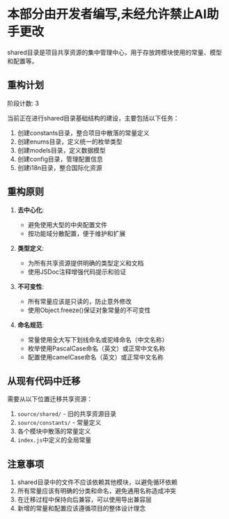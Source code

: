 # 本部分由开发者编写,未经允许禁止AI助手更改

shared目录是项目共享资源的集中管理中心，用于存放跨模块使用的常量、模型和配置等。

## 重构计划

阶段计数: 3

当前正在进行shared目录基础结构的建设，主要包括以下任务：

1. 创建constants目录，整合项目中散落的常量定义
2. 创建enums目录，定义统一的枚举类型
3. 创建models目录，定义数据模型
4. 创建config目录，管理配置信息
5. 创建i18n目录，整合国际化资源

## 重构原则

1. **去中心化**:
   - 避免使用大型的中央配置文件
   - 按功能域分散配置，便于维护和扩展

2. **类型定义**:
   - 为所有共享资源提供明确的类型定义和文档
   - 使用JSDoc注释增强代码提示和验证

3. **不可变性**:
   - 所有常量应该是只读的，防止意外修改
   - 使用Object.freeze()保证对象常量的不可变性

4. **命名规范**:
   - 常量使用全大写下划线命名或驼峰命名（中文名称）
   - 枚举使用PascalCase命名（英文）或正常中文名称
   - 配置使用camelCase命名（英文）或正常中文名称

## 从现有代码中迁移

需要从以下位置迁移共享资源：

1. `source/shared/` - 旧的共享资源目录
2. `source/constants/` - 常量定义
3. 各个模块中散落的常量定义
4. `index.js`中定义的全局常量

## 注意事项

1. shared目录中的文件不应该依赖其他模块，以避免循环依赖
2. 所有常量应该有明确的分类和命名，避免通用名称造成冲突
3. 在迁移过程中保持向后兼容，可以使用导出兼容层
4. 新增的常量和配置应该遵循项目的整体设计理念 